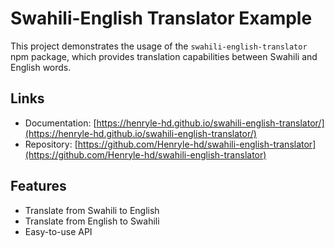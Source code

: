 # Swahili-English Translator Example

This project demonstrates the usage of the `swahili-english-translator` npm package, which provides translation capabilities between Swahili and English words.

## Links

- Documentation: [https://henryle-hd.github.io/swahili-english-translator/](https://henryle-hd.github.io/swahili-english-translator/)
- Repository: [https://github.com/Henryle-hd/swahili-english-translator](https://github.com/Henryle-hd/swahili-english-translator)

## Features

- Translate from Swahili to English
- Translate from English to Swahili
- Easy-to-use API
